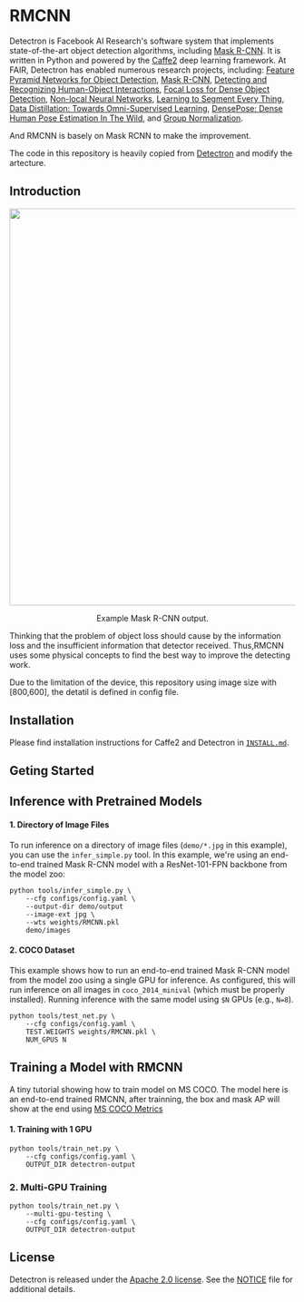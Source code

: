 # RMCNN
Detectron is Facebook AI Research's software system that implements state-of-the-art object detection algorithms, including [Mask R-CNN](https://arxiv.org/abs/1703.06870). It is written in Python and powered by the [Caffe2](https://github.com/caffe2/caffe2) deep learning framework.
At FAIR, Detectron has enabled numerous research projects, including: [Feature Pyramid Networks for Object Detection](https://arxiv.org/abs/1612.03144), [Mask R-CNN](https://arxiv.org/abs/1703.06870), [Detecting and Recognizing Human-Object Interactions](https://arxiv.org/abs/1704.07333), [Focal Loss for Dense Object Detection](https://arxiv.org/abs/1708.02002), [Non-local Neural Networks](https://arxiv.org/abs/1711.07971), [Learning to Segment Every Thing](https://arxiv.org/abs/1711.10370), [Data Distillation: Towards Omni-Supervised Learning](https://arxiv.org/abs/1712.04440), [DensePose: Dense Human Pose Estimation In The Wild](https://arxiv.org/abs/1802.00434), and [Group Normalization](https://arxiv.org/abs/1803.08494).

And RMCNN is basely on Mask RCNN to make the improvement.

The code in this repository is heavily copied from [Detectron](https://github.com/facebookresearch/Detectron) and modify the artecture.



## Introduction

<div align="center">
  <img src="demo/output/33823288584_1d21cf0a26_k_example_output.jpg" width="700px" />
  <p>Example Mask R-CNN output.</p>
</div>

Thinking that the problem of object loss should cause by the information loss and the insufficient information that detector received. Thus,RMCNN uses some physical concepts to find the best way to improve the detecting work. 

Due to the limitation of the device, this repository using image size with [800,600], the detatil is defined in config file.

## Installation

Please find installation instructions for Caffe2 and Detectron in [`INSTALL.md`](INSTALL.md).
## Geting Started

## Inference with Pretrained Models

#### 1. Directory of Image Files
To run inference on a directory of image files (`demo/*.jpg` in this example), you can use the `infer_simple.py` tool. In this example, we're using an end-to-end trained Mask R-CNN model with a ResNet-101-FPN backbone from the model zoo:

```
python tools/infer_simple.py \
    --cfg configs/config.yaml \
    --output-dir demo/output
    --image-ext jpg \
    --wts weights/RMCNN.pkl
    demo/images
```

#### 2. COCO Dataset
This example shows how to run an end-to-end trained Mask R-CNN model from the model zoo using a single GPU for inference. As configured, this will run inference on all images in `coco_2014_minival` (which must be properly installed).
Running inference with the same model using `$N` GPUs (e.g., `N=8`).
```
python tools/test_net.py \
    --cfg configs/config.yaml \
    TEST.WEIGHTS weights/RMCNN.pkl \
    NUM_GPUS N
```

## Training a Model with RMCNN
A tiny tutorial showing how to train model on MS COCO.
The model here is an end-to-end trained RMCNN, after trainning, the box and mask AP will show at the end using [MS COCO Metrics](http://cocodataset.org/#detection-eval)

#### 1. Training with 1 GPU

```
python tools/train_net.py \
    --cfg configs/config.yaml \
    OUTPUT_DIR detectron-output
```

### 2. Multi-GPU Training
```
python tools/train_net.py \
    --multi-gpu-testing \
    --cfg configs/config.yaml \
    OUTPUT_DIR detectron-output
```


## License

Detectron is released under the [Apache 2.0 license](https://github.com/facebookresearch/detectron/blob/master/LICENSE). See the [NOTICE](https://github.com/facebookresearch/detectron/blob/master/NOTICE) file for additional details.


